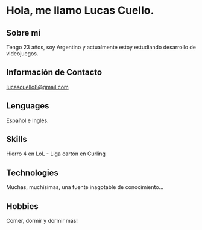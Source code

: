 # Hola, me llamo Lucas Cuello.

## Sobre mí

Tengo 23 años, soy Argentino y actualmente estoy estudiando desarrollo de videojuegos.

## Información de Contacto

lucascuello8@gmail.com

## Lenguages

Español e Inglés.

## Skills

Hierro 4 en LoL - Liga cartón en Curling

## Technologies

Muchas, muchísimas, una fuente inagotable de conocimiento...

## Hobbies

Comer, dormir y dormir más!